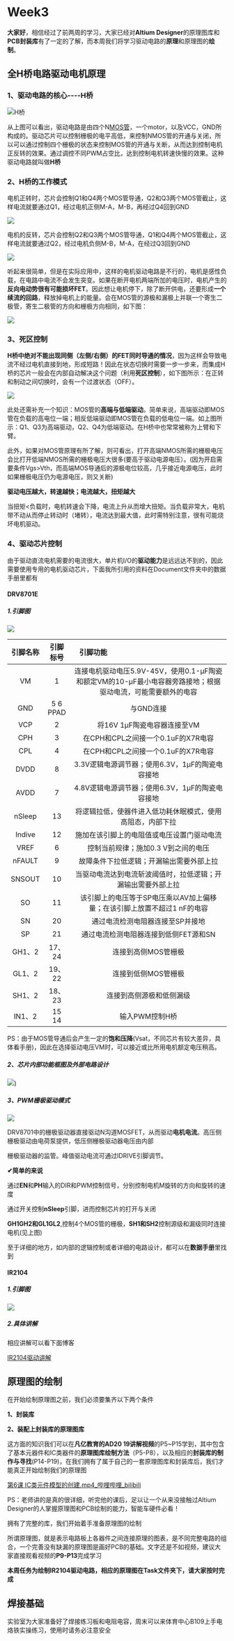 # Week3

**大家好**，相信经过了前两周的学习，大家已经对**Altium Designer**的原理图库和**PCB封装库**有了一定的了解，而本周我们将学习驱动电路的**原理**和原理图的**绘制**。



## **全H桥电路驱动电机原理**

### 1、驱动电路的核心----H桥

![H桥](https://github.com/X-iye/Textnoob/blob/master/Image/H%E6%A1%A5.png?raw=true)

 从上图可以看出，驱动电路是由四个N[MOS管](https://so.csdn.net/so/search?q=MOS管&spm=1001.2101.3001.7020)，一个motor，以及VCC，GND所构成的。驱动芯片可以控制栅极的电平高低，来控制NMOS管的开通与关闭，所以可以通过控制四个栅极的状态来控制MOS管的开通与关断，从而达到控制电机正反转的效果。通过调控不同PWM占空比，达到控制电机转速快慢的效果。这种驱动电路就叫做**H桥**

### 2、H桥的工作模式

电机正转时，芯片会控制Q1和Q4两个MOS管导通，Q2和Q3两个MOS管截止，这样电流就要通过Q1，经过电机正侧M-A，M-B，再经过Q4回到GND

![](https://img-blog.csdnimg.cn/20200415125237908.png?x-oss-process=image/watermark,type_ZmFuZ3poZW5naGVpdGk,shadow_10,text_aHR0cHM6Ly9ibG9nLmNzZG4ubmV0L3FxXzQ0ODk3MTk0,size_16,color_FFFFFF,t_70)

电机的反转，芯片会控制Q2和Q3两个MOS管导通，Q1和Q4两个MOS管截止，这样电流就要通过Q2，经过电机负侧M-B，M-A，在经过Q3回到GND

![](https://img-blog.csdnimg.cn/20200415125111761.png?x-oss-process=image/watermark,type_ZmFuZ3poZW5naGVpdGk,shadow_10,text_aHR0cHM6Ly9ibG9nLmNzZG4ubmV0L3FxXzQ0ODk3MTk0,size_16,color_FFFFFF,t_70)



听起来很简单，但是在实际应用中，这样的电机驱动电路是不行的，电机是感性负载，在电路中电流不会发生突变。如果在断开电机两端所加的电压时，电机产生的**反向电动势很有可能损坏FET**。因此想让电机停下，除了断开供电，还要形成**一个续流的回路**，释放掉电机上的能量。会在MOS管的源极和漏极上并联一个寄生二极管，寄生二极管的方向和栅极方向相同，如下图：

![](https://img-blog.csdnimg.cn/20200415223448950.png?x-oss-process=image/watermark,type_ZmFuZ3poZW5naGVpdGk,shadow_10,text_aHR0cHM6Ly9ibG9nLmNzZG4ubmV0L3FxXzQ0ODk3MTk0,size_16,color_FFFFFF,t_70)



### **3、死区控制**

**H桥中绝对不能出现同侧（左侧/右侧）的FET同时导通的情况**，因为这样会导致电流不经过电机直接到地，形成短路！因此在状态切换时需要一步一步来，而集成H桥的芯片一般会在内部自动解决这个问题（利用**死区控制**），如下图所示：在正转和制动之间切换时，会有一个过渡状态（OFF）。

![](https://img-blog.csdnimg.cn/20200417092217383.png?x-oss-process=image/watermark,type_ZmFuZ3poZW5naGVpdGk,shadow_10,text_aHR0cHM6Ly9ibG9nLmNzZG4ubmV0L3FxXzQ0ODk3MTk0,size_16,color_FFFFFF,t_70)

此处还需补充一个知识：MOS管的**高端与低端驱动**。简单来说，高端驱动即MOS管在负载的高电位一端；相反低端驱动即MOS管在负载的低电位一端。如上图所示：Q1、Q3为高端驱动，Q2、Q4为低端驱动。在H桥中也常常被称为上臂和下臂。

此外，如果对MOS管原理有所了解，则可看出，打开高端NMOS所需的栅极电压会比打开低端NMOS所需的栅极电压大很多(要高于驱动电源电压）。(因为开启需要条件Vgs>Vth，而高端MOS导通后的源极电位较高，几乎接近电源电压，此时如果栅极电压仍为电源电压，则又关断)

**驱动电压越大，转速越快；电流越大，扭矩越大**

当扭矩<负载时，电机转速会下降，电流上升从而增大扭矩。当负载非常大，电机带不动从而停止转动时（堵转），电流达到最大值，此时需特别注意，很有可能烧坏电机驱动。

### **4、驱动芯片控制**

由于驱动直流电机需要的电流很大，单片机I/O的**驱动能力**是远远达不到的，因此需要使用专用的电机驱动芯片，下面我所引用的资料在Document文件夹中的数据手册里都有

#### **DRV8701E**

##### 1.引脚图

![](https://raw.githubusercontent.com/Hebut-Smartcar/18th_Training_Part/main/IMAGE/hardware_image/Week3/%E5%BC%95%E8%84%9A.png)

| 引脚名称 | 引脚标号 | 引脚功能&nbsp;&nbsp;&nbsp;&nbsp;&nbsp;&nbsp;&nbsp;&nbsp;&nbsp;&nbsp;&nbsp;&nbsp;&nbsp;&nbsp;&nbsp;&nbsp;&nbsp;&nbsp;&nbsp;&nbsp;&nbsp;&nbsp;&nbsp;&nbsp;&nbsp;&nbsp;&nbsp;&nbsp;&nbsp;&nbsp;&nbsp;&nbsp;&nbsp;&nbsp;&nbsp;&nbsp;&nbsp;&nbsp;&nbsp;&nbsp;&nbsp;&nbsp;&nbsp;&nbsp;&nbsp;&nbsp;&nbsp;&nbsp;&nbsp;&nbsp;&nbsp;&nbsp;&nbsp;&nbsp;&nbsp;&nbsp;&nbsp;&nbsp;&nbsp; |
| :------: | :------: | :----------------------------------------------------------: |
|    VM    |    1     | 连接电机驱动电压5.9V-45V，使用0.1-µF陶瓷和额定VM的10-µF最小电容器旁路接地；根据驱动电流，可能需要额外的电容 |
|   GND    | 5 6 PPAD |                          与GND连接                           |
|   VCP    |    2     |                 将16V 1µF陶瓷电容器连接至VM                  |
|   CPH    |    3     |              在CPH和CPL之间接一个0.1uF的X7R电容              |
|   CPL    |    4     |              在CPH和CPL之间接一个0.1uF的X7R电容              |
|   DVDD   |    8     |       3.3V逻辑电源调节器；使用6.3V，1µF的陶瓷电容接地        |
|   AVDD   |    7     |       4.8V逻辑电源调节器；使用6.3V，1µF的陶瓷电容接地        |
|  nSleep  |    13    |  将逻辑拉低，使器件进入低功耗休眠模式，使用高阻态，内部下拉  |
|  Indive  |    12    |          施加在该引脚上的电阻值或电压设置门驱动电流          |
|   VREF   |    6     |             控制当前规律；施加0.3 V到之间的电压              |
|  nFAULT  |    9     |           故障条件下拉低逻辑；开漏输出需要外部上拉           |
|  SNSOUT  |    10    | 当驱动电流达到电流斩波阈值时，拉低逻辑；开漏输出需要外部上拉 |
|    SO    |    11    | 该引脚上的电压等于SP电压乘以AV加上偏移量；在该引脚上放置不超过1 nF的电容 |
|    SN    |    20    |               通过电流检测电阻器连接至SP并接地               |
|    SP    |    21    |            通过电流检测电阻器连接到低侧FET源和SN             |
|  GH1、2  |  17、24  |                     连接到高侧MOS管栅极                      |
|  GL1、2  |  19、22  |                     连接到低侧MOS管栅极                      |
|  SH1、2  |  18、23  |                   连接到高侧源极和低侧漏级                   |
|  IN1、2  |  15 14   |                        输入PWM控制H桥                        |



PS：由于MOS管导通后会产生一定的**饱和压降**(Vsat，不同芯片有较大差异，具体看手册)，因此在选择驱动电压VM时，可以接近或比所用电机额定电压稍高。

##### 2、芯片内部功能框图及外部电路设计

![](https://raw.githubusercontent.com/Hebut-Smartcar/18th_Training_Part/main/IMAGE/hardware_image/Week3/DRV8701E典型电路.png))

##### 3、PWM栅极驱动模式

![](https://raw.githubusercontent.com/Hebut-Smartcar/18th_Training_Part/main/IMAGE/hardware_image/Week3/PWM%E8%B0%83%E6%8E%A7.png)

DRV8701中的栅极驱动器直接驱动N沟道MOSFET，从而驱动**电机电流**。高压侧栅极驱动由电荷泵提供，低压侧栅极驱动器电压由内部

栅极驱动器的监管。峰值驱动电流可通过IDRIVE引脚调节。

**✔简单的来说**

通过**EN**和**PH**输入的DIR和PWM控制信号，分别控制电机M旋转的方向和旋转的速度

通过开关控制**nSleep**引脚，进而控制芯片的打开与关闭

**GH1GH2和GL1GL2**,控制4个MOS管的栅极，**SH1和SH2**控制源级和漏级同时连接电机(见上图)

至于详细的地方，如内部的逻辑控制或者详细的电路设计，都可以在**数据手册**里找到



#### **IR2104**

##### 1.引脚图

![](https://raw.githubusercontent.com/Hebut-Smartcar/18th_Training_Part/main/IMAGE/hardware_image/Week3/IR2104%E5%BC%95%E8%84%9A.png)

##### 2.具体讲解

相应讲解可以看下面博客

[IR2104驱动讲解](https://blog.csdn.net/zhuimeng_ruili/article/details/104378131)



## 原理图的绘制

在开始绘制原理图之前，我们必须要集齐以下两个条件

**1、封装库**

**2、装配上封装库的原理图库**

这方面的知识我们可以在**凡亿教育的AD20 19讲解视频**的P5~P15学到，其中包含了基本元器件和IC类器件的**原理图库绘制方法**（P5-P8），以及相应的**封装库的制作与寻找**(P14-P19)，在我们拥有了属于自己的一套原理图库和封装库后，我们才能真正开始绘制我们的原理图

[第6课 IC类元件模型的创建.mp4_哔哩哔哩_bilibili](https://www.bilibili.com/video/BV16t411N7RD?p=6&vd_source=8e15744aeb0c3fa9be9a9b3516128fb5)

PS：老师讲的是真的很详细，听完他的课后，足以让一个从来没接触过Altium Designer的人掌握原理图和PCB绘制的能力，智能车硬件必看！

拥有了完整的库，我们开始着手准备原理图的绘制

所谓原理图，就是表示电路板上各器件之间连接原理的图表，是不同完整电路的组合，一个完善没有缺漏的原理图是画好PCB的基础。文字还是不如视频，建议大家直接观看视频的**P9-P13**完成学习



**本周任务为绘制IR2104驱动电路，相应的原理图在Task文件夹下，请大家按时完成**



## 焊接基础

实验室为大家准备好了焊接练习板和电阻电容，周末可以来体育中心B109上手电烙铁实操练习，使用时请务必注意安全



